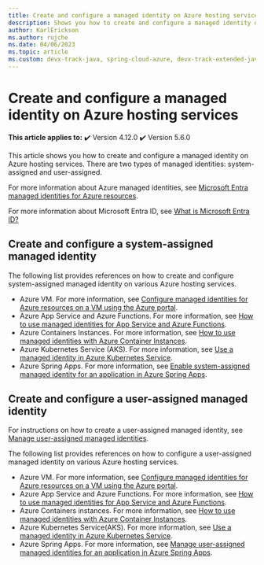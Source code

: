 ```yaml
---
title: Create and configure a managed identity on Azure hosting services
description: Shows you how to create and configure a managed identity on Azure hosting services.
author: KarlErickson
ms.author: rujche
ms.date: 04/06/2023
ms.topic: article
ms.custom: devx-track-java, spring-cloud-azure, devx-track-extended-java
---
```


# Create and configure a managed identity on Azure hosting services

**This article applies to:** ✔️ Version 4.12.0 ✔️ Version 5.6.0

This article shows you how to create and configure a managed identity on Azure hosting services. There are two types of managed identities: system-assigned and user-assigned.

For more information about Azure managed identities, see [Microsoft Entra managed identities for Azure resources](/azure/active-directory/managed-identities-azure-resources/).

For more information about Microsoft Entra ID, see [What is Microsoft Entra ID?](/azure/active-directory/fundamentals/active-directory-whatis)

## Create and configure a system-assigned managed identity

The following list provides references on how to create and configure system-assigned managed identity on various Azure hosting services.

- Azure VM. For more information, see [Configure managed identities for Azure resources on a VM using the Azure portal](/azure/active-directory/managed-identities-azure-resources/qs-configure-portal-windows-vm).
- Azure App Service and Azure Functions. For more information, see [How to use managed identities for App Service and Azure Functions](/azure/app-service/overview-managed-identity).
- Azure Containers Instances. For more information, see [How to use managed identities with Azure Container Instances](/azure/container-instances/container-instances-managed-identity).
- Azure Kubernetes Service (AKS). For more information, see [Use a managed identity in Azure Kubernetes Service](/azure/aks/use-managed-identity).
- Azure Spring Apps. For more information, see [Enable system-assigned managed identity for an application in Azure Spring Apps](/azure/spring-apps/how-to-enable-system-assigned-managed-identity?tabs=azure-portal&pivots=sc-standard-tier).

## Create and configure a user-assigned managed identity

For instructions on how to create a user-assigned managed identity, see [Manage user-assigned managed identities](/azure/active-directory/managed-identities-azure-resources/how-manage-user-assigned-managed-identities?pivots=identity-mi-methods-azp).

The following list provides references on how to configure a user-assigned managed identity on various Azure hosting services.

- Azure VM. For more information, see [Configure managed identities for Azure resources on a VM using the Azure portal](/azure/active-directory/managed-identities-azure-resources/qs-configure-portal-windows-vm).
- Azure App Service and Azure Functions. For more information, see [How to use managed identities for App Service and Azure Functions](/azure/app-service/overview-managed-identity).
- Azure Containers instances. For more information, see [How to use managed identities with Azure Container Instances](/azure/container-instances/container-instances-managed-identity).
- Azure Kubernetes Service(AKS). For more information, see [Use a managed identity in Azure Kubernetes Service](/azure/aks/use-managed-identity#bring-your-own-control-plane-mi).
- Azure Spring Apps. For more information, see [Manage user-assigned managed identities for an application in Azure Spring Apps](/azure/spring-apps/how-to-manage-user-assigned-managed-identities?tabs=azure-portal&pivots=sc-standard-tier).
